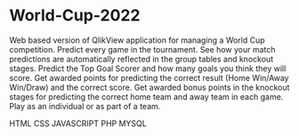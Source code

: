 # World-Cup-2022
Web based version of QlikView application for managing a World Cup competition.
Predict every game in the tournament.
See how your match predictions are automatically reflected in the group tables and knockout stages.
Predict the Top Goal Scorer and how many goals you think they will score.
Get awarded points for predicting the correct result (Home Win/Away Win/Draw) and the correct score.
Get awarded bonus points in the knockout stages for predicting the correct home team and away team in each game.
Play as an individual or as part of a team.

HTML
CSS
JAVASCRIPT
PHP
MYSQL


